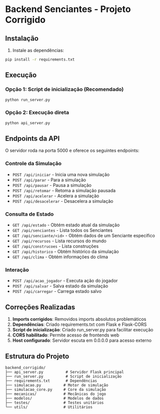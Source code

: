 # Backend Senciantes - Projeto Corrigido

## Instalação

1. Instale as dependências:
```bash
pip install -r requirements.txt
```

## Execução

### Opção 1: Script de inicialização (Recomendado)
```bash
python run_server.py
```

### Opção 2: Execução direta
```bash
python api_server.py
```

## Endpoints da API

O servidor roda na porta 5000 e oferece os seguintes endpoints:

### Controle da Simulação
- `POST /api/iniciar` - Inicia uma nova simulação
- `POST /api/parar` - Para a simulação
- `POST /api/pausar` - Pausa a simulação
- `POST /api/retomar` - Retoma a simulação pausada
- `POST /api/acelerar` - Acelera a simulação
- `POST /api/desacelerar` - Desacelera a simulação

### Consulta de Estado
- `GET /api/estado` - Obtém estado atual da simulação
- `GET /api/senciantes` - Lista todos os Senciantes
- `GET /api/senciante/<id>` - Obtém dados de um Senciante específico
- `GET /api/recursos` - Lista recursos do mundo
- `GET /api/construcoes` - Lista construções
- `GET /api/historico` - Obtém histórico da simulação
- `GET /api/clima` - Obtém informações do clima

### Interação
- `POST /api/acao_jogador` - Executa ação do jogador
- `POST /api/salvar` - Salva estado da simulação
- `POST /api/carregar` - Carrega estado salvo

## Correções Realizadas

1. **Imports corrigidos**: Removidos imports absolutos problemáticos
2. **Dependências**: Criado requirements.txt com Flask e Flask-CORS
3. **Script de inicialização**: Criado run_server.py para facilitar execução
4. **CORS habilitado**: Permite acesso de frontends web
5. **Host configurado**: Servidor escuta em 0.0.0.0 para acesso externo

## Estrutura do Projeto

```
backend_corrigido/
├── api_server.py          # Servidor Flask principal
├── run_server.py          # Script de inicialização
├── requirements.txt       # Dependências
├── simulacao.py          # Motor de simulação
├── simulacao_core.py     # Core da simulação
├── mecanicas/            # Mecânicas do jogo
├── modelos/              # Modelos de dados
├── testes/               # Testes unitários
└── utils/                # Utilitários
```

